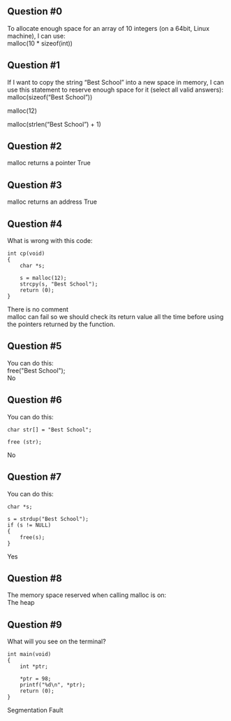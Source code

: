 ## Question #0
To allocate enough space for an array of 10 integers (on a 64bit, Linux machine), I can use:  
malloc(10 * sizeof(int))

## Question #1
If I want to copy the string “Best School” into a new space in memory, I can use this statement to reserve enough space for it (select all valid answers):
malloc(sizeof(“Best School”))

malloc(12)

malloc(strlen(“Best School”) + 1)

## Question #2
malloc returns a pointer
True

## Question #3
malloc returns an address
True

## Question #4
What is wrong with this code:
```
int cp(void)
{
    char *s;

    s = malloc(12);
    strcpy(s, "Best School");
    return (0);
}
```
There is no comment  
malloc can fail so we should check its return value all the time before using the pointers returned by the function.  

## Question #5
You can do this:  
free("Best School");  
No  

## Question #6
You can do this:
```
char str[] = "Best School";

free (str);
```
No

## Question #7
You can do this:
```
char *s;

s = strdup("Best School");
if (s != NULL)
{
    free(s);
}
```
Yes

## Question #8
The memory space reserved when calling malloc is on:  
The heap  

## Question #9
What will you see on the terminal?
```
int main(void)
{
    int *ptr;

    *ptr = 98;
    printf("%d\n", *ptr);
    return (0);
}
```
Segmentation Fault
